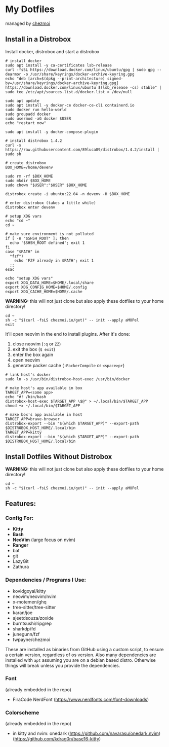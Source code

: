 
# My Dotfiles

managed by [chezmoi](https://www.chezmoi.io/)

## Install in a Distrobox
Install docker, distrobox and start a distrobox

```shell
# install docker
sudo apt install -y ca-certificates lsb-release
curl -fsSL https://download.docker.com/linux/ubuntu/gpg | sudo gpg --dearmor -o /usr/share/keyrings/docker-archive-keyring.gpg
echo "deb [arch=$(dpkg --print-architecture) signed-by=/usr/share/keyrings/docker-archive-keyring.gpg] https://download.docker.com/linux/ubuntu $(lsb_release -cs) stable" | sudo tee /etc/apt/sources.list.d/docker.list > /dev/null

sudo apt update
sudo apt install -y docker-ce docker-ce-cli containerd.io
sudo docker run hello-world
sudo groupadd docker
sudo usermod -aG docker $USER
echo "restart now"

sudo apt install -y docker-compose-plugin
```

```shell
# install distrobox 1.4.2
curl -s https://raw.githubusercontent.com/89luca89/distrobox/1.4.2/install | sudo sh
```

```shell
# create distrobox
BOX_HOME=/home/devenv

sudo rm -rf $BOX_HOME
sudo mkdir $BOX_HOME
sudo chown "$USER":"$USER" $BOX_HOME

distrobox create -i ubuntu:22.04 -n devenv -H $BOX_HOME
```

```shell
# enter distrobox (takes a little while)
distrobox enter devenv
```

```shell
# setup XDG vars
echo "cd ~"
cd ~

# make sure environment is not polluted
if [ -n "$SHSH_ROOT" ]; then
  echo '$SHSH_ROOT defined'; exit 1
fi
case "$PATH" in
  *fzf*)
    echo 'FZF already in $PATH'; exit 1
  ;;
esac

echo "setup XDG vars"
export XDG_DATA_HOME=$HOME/.local/share
export XDG_CONFIG_HOME=$HOME/.config
export XDG_CACHE_HOME=$HOME/.cache
```

__WARNING:__ this will not just clone but also apply these dotfiles to your home directory!
```shell
cd ~
sh -c "$(curl -fsLS chezmoi.io/get)" -- init --apply aMOPel
exit
```

It'll open neovim in the end to install plugins. After it's done:
1. close neovim (`:q` or `ZZ`)
1. exit the box (`$ exit`)
1. enter the box again
1. open neovim
1. generate packer cache (`:PackerCompile` or `<space>pr`)

```shell
# link host's docker
sudo ln -s /usr/bin/distrobox-host-exec /usr/bin/docker
```

```shell
# make host's app available in box
TARGET_APP=<some app>
echo "#! /bin/bash
distrobox-host-exec $TARGET_APP \$@" > ~/.local/bin/$TARGET_APP
chmod +x ~/.local/bin/$TARGET_APP
```

```shell
# make box's app available in host
TARGET_APP=brave-browser
distrobox-export --bin "$(which $TARGET_APP)" --export-path $DISTROBOX_HOST_HOME/.local/bin
TARGET_APP=kitty
distrobox-export --bin "$(which $TARGET_APP)" --export-path $DISTROBOX_HOST_HOME/.local/bin
```

## Install Dotfiles Without Distrobox
__WARNING:__ this will not just clone but also apply these dotfiles to your home directory!
```shell
cd ~
sh -c "$(curl -fsLS chezmoi.io/get)" -- init --apply aMOPel
```


## Features:

### Config For:
  * __Kitty__
  * __Bash__
  * __NeoVim__ (large focus on nvim)
  * __Ranger__
  * bat
  * git
  * LazyGit
  * Zathura

### Dependencies / Programs I Use:
  * kovidgoyal/kitty
  * neovim/neovim/nvim
  * x-motemen/ghq
  * tree-sitter/tree-sitter
  * karan/joe
  * ajeetdsouza/zoxide
  * burntsushi/ripgrep
  * sharkdp/fd
  * junegunn/fzf
  * twpayne/chezmoi

These are installed as binaries from GitHub using a custom script, to ensure a certain version, regardless of os version.
Also many dependencies are installed with `apt` assuming you are on a debian based distro.
Otherwise things will break unless you provide the dependencies.

### Font 
(already embedded in the repo)
  * FiraCode NerdFont (https://www.nerdfonts.com/font-downloads)

### Colorscheme
(already embedded in the repo)
  * in kitty and nvim: onedark
      (https://github.com/navarasu/onedark.nvim)
      (https://github.com/kdrag0n/base16-kitty)
